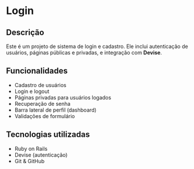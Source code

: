 # Login

## Descrição
Este é um projeto de sistema de login e cadastro. Ele inclui autenticação de usuários, páginas públicas e privadas, e integração com **Devise**.

## Funcionalidades
- Cadastro de usuários
- Login e logout
- Páginas privadas para usuários logados
- Recuperação de senha
- Barra lateral de perfil (dashboard)
- Validações de formulário


## Tecnologias utilizadas
- Ruby on Rails
- Devise (autenticação)
- Git & GitHub
